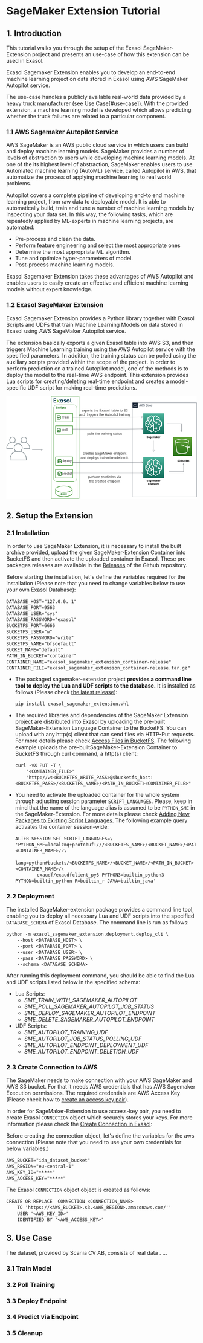 # SageMaker Extension Tutorial

## 1. Introduction
This tutorial walks you through the setup of the Exasol SageMaker-Extension 
project and presents an  use-case of how this extension can be used in Exasol.

Exasol Sagemaker Extension enables you to develop an end-to-end machine 
learning project on data stored in Exasol using AWS SageMaker Autopilot service.

The use-case handles a publicly available real-world data provided by a heavy 
truck manufacturer (see Use Case[#use-case]). With the 
provided extension, a machine learning model is developed which allows 
predicting  whether the truck failures are related to a particular component.

### 1.1 AWS Sagemaker Autopilot Service
AWS SageMaker is an AWS public cloud service in which users can build and deploy 
machine learning models. SageMaker provides a number of levels of abstraction to 
users while developing machine learning models. At one of the its highest level 
of abstraction, SageMaker enables users to use Automated machine learning 
(AutoML) service, called Autopilot in AWS, that automatize the process of 
applying machine learning  to real world problems.

Autopilot covers a  complete pipeline of developing end-to end machine learning 
project, from raw data to deployable model. It is able to automatically build, 
train and tune a number of machine learning models by inspecting your data set. 
In this way, the following tasks, which are repeatedly applied by ML-experts 
in machine learning projects, are automated:
- Pre-process and clean the data.
- Perform feature engineering and select the most appropriate ones
- Determine the most appropriate ML algorithm.
- Tune and optimize hyper-parameters of model.
- Post-process machine learning models.

Exasol Sagemaker Extension takes these advantages of AWS Autopilot and enables 
users to easily create an effective and efficient machine learning models 
without expert knowledge.

### 1.2 Exasol SageMaker Extension

Exasol Sagemaker Extension provides a Python library together with Exasol 
Scripts and UDFs that train Machine Learning Models on data stored in Exasol 
using AWS SageMaker Autopilot service.

The extension basically exports a given Exasol table into AWS S3, and then 
triggers Machine Learning training using the AWS Autopilot service with the 
specified parameters. In addition, the training status can be polled using 
the auxiliary scripts provided within the scope of the project. In order to 
perform prediction on a trained Autopilot model, one of the methods is to 
deploy the model to the real-time AWS endpoint. This extension provides Lua 
scripts for creating/deleting real-time endpoint and creates a model-specific 
UDF script for making real-time predictions.

![SME Overview](./images/sme_overview.png)

## 2. Setup the Extension

### 2.1 Installation

In order to use SageMaker Extension, it is necessary to install the  built 
archive provided, upload the given SageMaker-Extension Container into 
BucketFS and then activate the uploaded container in Exasol. These pre-packages 
releases are available in the [Releases](https://github.com/exasol/sagemaker-extension/releases) 
of the Github repository. 

Before starting the installation, let's define the variables required for the 
installation (Please note that you need to change variables below to use your 
own Exasol Database):
```buildoutcfg
DATABASE_HOST="127.0.0. 1"
DATABASE_PORT=9563
DATABASE_USER="sys"
DATABASE_PASSWORD="exasol"
BUCKETFS_PORT=6666
BUCKETFS_USER="w"
BUCKETFS_PASSWORD="write"
BUCKETFS_NAME="bfsdefault"
BUCKET_NAME="default"
PATH_IN_BUCKET="container"
CONTAINER_NAME="exasol_sagemaker_extension_container-release"
CONTAINER_FILE="exasol_sagemaker_extension_container-release.tar.gz"
```

- The packaged sagemaker-extension project ****provides a command line tool to 
deploy the Lua and UDF scripts to the database.**** It is installed as follows 
(Please check [the latest release](https://github.com/exasol/sagemaker-extension/releases/latest)):
    ```buildoutcfg
    pip install exasol_sagemaker_extension.whl
    ```

- The required libraries and dependencies of the SageMaker Extension project are 
distributed into Exasol by uploading the pre-built SageMaker-Extension Language 
Container to the BucketFS. You can upload  with any http(s) client that can send 
files via HTTP-Put requests. For more details please check 
[Access Files in BucketFS](https://docs.exasol.com/database_concepts/bucketfs/file_access.htm). 
The following example uploads the pre-builtSageMaker-Extension Container to BucketFS through curl command, a http(s) client:
    ```buildoutcfg
    curl -vX PUT -T \ 
        "<CONTAINER_FILE>" 
        "http://w:<BUCKETFS_WRITE_PASS>@$bucketfs_host:<BUCKETFS_PASS>/<BUCKETFS_NAME>/<PATH_IN_BUCKET><CONTAINER_FILE>"
    ```

- You need to activate the uploaded container  for the whole system through 
adjusting session parameter `SCRIPT_LANGUAGES`.  Please, keep in mind that 
the name of the language alias is assumed to be `PYTHON_SME` in the 
SageMaker-Extension. For more details please check 
[Adding New Packages to Existing Script Languages](https://docs.exasol.com/database_concepts/udf_scripts/adding_new_packages_script_languages.htm).
The following example query activates the container session-wide:
    ```buildoutcfg
    ALTER SESSION SET SCRIPT_LANGUAGES=\
    'PYTHON_SME=localzmq+protobuf:///<BUCKETFS_NAME>/<BUCKET_NAME>/<PATH_IN_BUCKET><CONTAINER_NAME>/?\
            lang=python#buckets/<BUCKETFS_NAME>/<BUCKET_NAME>/<PATH_IN_BUCKET><CONTAINER_NAME>/\
            exaudf/exaudfclient_py3 PYTHON3=builtin_python3 PYTHON=builtin_python R=builtin_r JAVA=builtin_java'

    ```

### 2.2 Deployment

The installed SageMaker-extension package provides a command line tool, enabling 
you to deploy all necessary Lua and UDF scripts into the specified 
`DATABASE_SCHEMA` of Exasol Database. The command line is run as follows: 

```buildoutcfg
python -m exasol_sagemaker_extension.deployment.deploy_cli \
    --host <DATABASE_HOST> \ 
    --port <DATABASE_PORT> \
    --user <DATABASE_USER> \
    --pass <DATABASE_PASSWORD> \
    --schema <DATABASE_SCHEMA>
```

After running this deployment command, you should be able to find the 
Lua and UDF scripts listed below in the specified schema:

- Lua Scripts:
  - _SME_TRAIN_WITH_SAGEMAKER_AUTOPILOT_
  - _SME_POLL_SAGEMAKER_AUTOPILOT_JOB_STATUS_
  - _SME_DEPLOY_SAGEMAKER_AUTOPILOT_ENDPOINT_
  - _SME_DELETE_SAGEMAKER_AUTOPILOT_ENDPOINT_
- UDF Scripts:
  - _SME_AUTOPILOT_TRAINING_UDF_
  - _SME_AUTOPILOT_JOB_STATUS_POLLING_UDF_
  - _SME_AUTOPILOT_ENDPOINT_DEPLOYMENT_UDF_
  - _SME_AUTOPILOT_ENDPOINT_DELETION_UDF_


### 2.3 Create Connection to AWS

The SageMaker needs to make connection with your AWS SageMaker and AWS S3 bucket. 
For that it needs AWS credentials that has AWS Sagemaker Execution permissions. 
The required credentials are AWS Access Key (Please check how to 
[create an access key pair](https://docs.aws.amazon.com/IAM/latest/UserGuide/id_credentials_access-keys.html#Using_CreateAccessKey)).


In order for SageMaker-Extension to use access-key pair, you need to create 
Exasol `CONNECTION` object which securely stores your keys. For more information 
please check the [Create Connection in Exasol](https://docs.exasol.com/sql/create_connection.htm?Highlight=connection):  


Before creating the connection object, let's define the variables for the aws connection (Please note that you need to use your own credentials for below variables.)
```buildoutcfg
AWS_BUCKET="ida_dataset_bucket"
AWS_REGION="eu-central-1"
AWS_KEY_ID="*****"
AWS_ACCESS_KEY="*****"
```

The Exasol `CONNECTION` object object is created as follows: 
  ```buildoutcfg
  CREATE OR REPLACE  CONNECTION <CONNECTION_NAME>
      TO 'https://<AWS_BUCKET>.s3.<AWS_REGION>.amazonaws.com/''
      USER '<AWS_KEY_ID>'
      IDENTIFIED BY '<AWS_ACCESS_KEY>'
  ```  



## 3. Use Case
The dataset, provided by Scania CV AB, consists of real data .
...


### 3.1 Train Model
### 3.2 Poll Training
### 3.3 Deploy Endpoint
### 3.4 Predict via Endpoint
### 3.5 Cleanup



